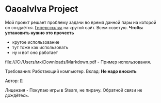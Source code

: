 # Oaoalvlva Project
Мой проект решает проблему задачи во время данной пары на которой он создаётся.
[Гиперссылка](youtube.com) на крутой сайт. Всем советую.
**Чтобы установить нужно это прочесть**
- крутое использование
- тут тоже как использовать
- ну и вот оно работает

file:///C:/Users/мк/Downloads/Markdown.pdf - Пример использования.

Требования: Работающий компьютер.
Вклад: **Не надо вносить**

Автор: [Я](https://github.com/Idkreally-cpu)

Лицензия - Покупаю игры в Steam, не пирачу.
Обратной связи не дождётесь.
